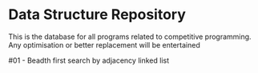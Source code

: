 # Data Structure Repository
 This is the database for all programs related to competitive programming.
 Any optimisation or better replacement will be entertained 
 
 #01 -  Beadth first search by adjacency linked list

